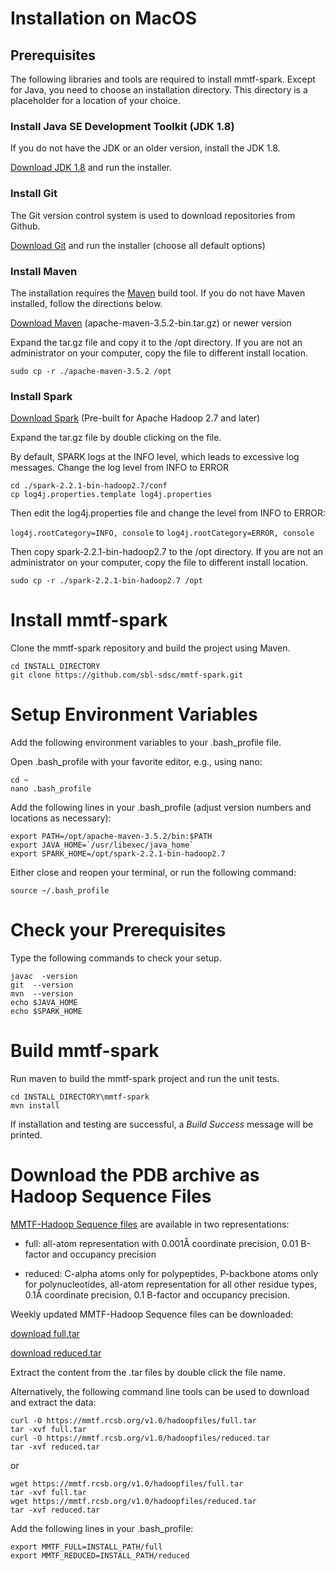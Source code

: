 # Installation on MacOS

## Prerequisites
The following libraries and tools are required to install mmtf-spark. Except for Java, you need to choose an installation directory. This directory is a placeholder for a location of your choice.

### Install Java SE Development Toolkit (JDK 1.8)
If you do not have the JDK or an older version, install the JDK 1.8.

[Download JDK 1.8](http://www.oracle.com/technetwork/java/javase/downloads/jdk8-downloads-2133151.html) and run the installer.

### Install Git
The Git version control system is used to download repositories from Github.

[Download Git](https://git-scm.com/download/mac) and run the installer (choose all default options)

### Install Maven
The installation requires the [Maven](http://maven.apache.org/guides/getting-started/index.html#What_is_Maven) build tool. If you do not have Maven installed, follow the directions below.

[Download Maven](http://maven.apache.org/download.cgi) (apache-maven-3.5.2-bin.tar.gz) or newer version

Expand the tar.gz file and copy it to the /opt directory. If you are not an administrator on your computer, copy the file to different install location.

```
sudo cp -r ./apache-maven-3.5.2 /opt
```

### Install Spark
[Download Spark](http://spark.apache.org/downloads.html) (Pre-built for Apache Hadoop 2.7 and later)

Expand the tar.gz file by double clicking on the file.

By default, SPARK logs at the INFO level, which leads to excessive log messages. Change the log level from INFO to ERROR

```
cd ./spark-2.2.1-bin-hadoop2.7/conf
cp log4j.properties.template log4j.properties
```

Then edit the log4j.properties file and change the level from INFO to ERROR:

`log4j.rootCategory=INFO, console` to `log4j.rootCategory=ERROR, console`


Then copy spark-2.2.1-bin-hadoop2.7 to the /opt directory. If you are not an administrator on your computer, copy the file to different install location.

``` 
sudo cp -r ./spark-2.2.1-bin-hadoop2.7 /opt
```

# Install mmtf-spark
Clone the mmtf-spark repository and build the project using Maven.
```
cd INSTALL_DIRECTORY
git clone https://github.com/sbl-sdsc/mmtf-spark.git
```

# Setup Environment Variables
Add the following environment variables to your .bash_profile file.

Open .bash_profile with your favorite editor, e.g., using nano:

```
cd ~
nano .bash_profile

```

Add the following lines in your .bash_profile (adjust version numbers and locations as necessary):

```
export PATH=/opt/apache-maven-3.5.2/bin:$PATH
export JAVA_HOME=`/usr/libexec/java_home`
export SPARK_HOME=/opt/spark-2.2.1-bin-hadoop2.7

```

Either close and reopen your terminal, or run the following command:

```
source ~/.bash_profile
```

# Check your Prerequisites
Type the following commands to check your setup.
```
javac  -version
git  --version
mvn  --version
echo $JAVA_HOME
echo $SPARK_HOME
```

# Build mmtf-spark
Run maven to build the mmtf-spark project and run the unit tests.
```
cd INSTALL_DIRECTORY\mmtf-spark
mvn install
```

If installation and testing are successful, a *Build Success* message will be printed.

# Download the PDB archive as Hadoop Sequence Files
[MMTF-Hadoop Sequence files](https://http://mmtf.rcsb.org/download.html)
are available in two representations:

* full: all-atom representation with 0.001Å coordinate precision, 0.01 B-factor and occupancy precision

* reduced: C-alpha atoms only for polypeptides, P-backbone atoms only for polynucleotides, all-atom representation for all other residue types, 
0.1Å coordinate precision, 0.1 B-factor and occupancy precision.


Weekly updated MMTF-Hadoop Sequence files can be downloaded:

[download full.tar](http://mmtf.rcsb.org/v1.0/hadoopfiles/full.tar)

[download reduced.tar](http://mmtf.rcsb.org/v1.0/hadoopfiles/reduced.tar)

Extract the content from the .tar files by double click the file name.

Alternatively, the following command line tools can be used to download and extract the data:

```
curl -O https://mmtf.rcsb.org/v1.0/hadoopfiles/full.tar
tar -xvf full.tar
curl -O https://mmtf.rcsb.org/v1.0/hadoopfiles/reduced.tar
tar -xvf reduced.tar
```
or
```
wget https://mmtf.rcsb.org/v1.0/hadoopfiles/full.tar
tar -xvf full.tar
wget https://mmtf.rcsb.org/v1.0/hadoopfiles/reduced.tar
tar -xvf reduced.tar
```

Add the following lines in your .bash_profile:

```
export MMTF_FULL=INSTALL_PATH/full
export MMTF_REDUCED=INSTALL_PATH/reduced
```